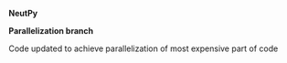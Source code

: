 **NeutPy**

**Parallelization branch**

Code updated to achieve parallelization of most expensive part of code